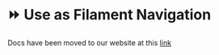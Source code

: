# ⏩ Use as Filament Navigation

Docs have been moved to our website at this [link](https://tomatophp.com/en/open-source/filament-menus)
